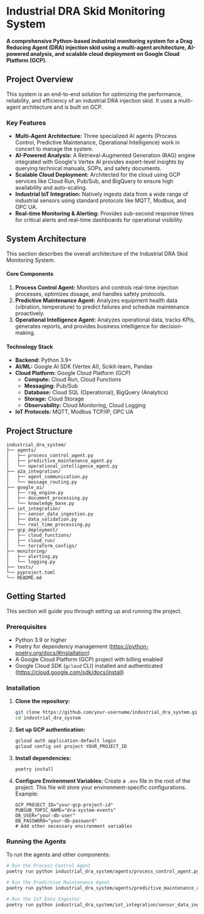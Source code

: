 # Industrial DRA Skid Monitoring System

**A comprehensive Python-based industrial monitoring system for a Drag Reducing Agent (DRA) injection skid using a multi-agent architecture, AI-powered analysis, and scalable cloud deployment on Google Cloud Platform (GCP).**

## Project Overview
This system is an end-to-end solution for optimizing the performance, reliability, and efficiency of an industrial DRA injection skid. It uses a multi-agent architecture and is built on GCP.

### Key Features
- **Multi-Agent Architecture:** Three specialized AI agents (Process Control, Predictive Maintenance, Operational Intelligence) work in concert to manage the system.
- **AI-Powered Analysis:** A Retrieval-Augmented Generation (RAG) engine integrated with Google's Vertex AI provides expert-level insights by querying technical manuals, SOPs, and safety documents.
- **Scalable Cloud Deployment:** Architected for the cloud using GCP services like Cloud Run, Pub/Sub, and BigQuery to ensure high availability and auto-scaling.
- **Industrial IoT Integration:** Natively ingests data from a wide range of industrial sensors using standard protocols like MQTT, Modbus, and OPC UA.
- **Real-time Monitoring & Alerting:** Provides sub-second response times for critical alerts and real-time dashboards for operational visibility.

## System Architecture
This section describes the overall architecture of the Industrial DRA Skid Monitoring System.

#### Core Components
1. **Process Control Agent:** Monitors and controls real-time injection processes, optimizes dosage, and handles safety protocols.
2. **Predictive Maintenance Agent:** Analyzes equipment health data (vibration, temperature) to predict failures and schedule maintenance proactively.
3. **Operational Intelligence Agent:** Analyzes operational data, tracks KPIs, generates reports, and provides business intelligence for decision-making.

#### Technology Stack
- **Backend:** Python 3.9+
- **AI/ML:** Google AI SDK (Vertex AI), Scikit-learn, Pandas
- **Cloud Platform:** Google Cloud Platform (GCP)
    - **Compute:** Cloud Run, Cloud Functions
    - **Messaging:** Pub/Sub
    - **Database:** Cloud SQL (Operational), BigQuery (Analytics)
    - **Storage:** Cloud Storage
    - **Observability:** Cloud Monitoring, Cloud Logging
- **IoT Protocols:** MQTT, Modbus TCP/IP, OPC UA

## Project Structure
```
industrial_dra_system/
├── agents/
│   ├── process_control_agent.py
│   ├── predictive_maintenance_agent.py
│   └── operational_intelligence_agent.py
├── a2a_integration/
│   ├── agent_communication.py
│   └── message_routing.py
├── google_ai/
│   ├── rag_engine.py
│   ├── document_processing.py
│   └── knowledge_base.py
├── iot_integration/
│   ├── sensor_data_ingestion.py
│   ├── data_validation.py
│   └── real_time_processing.py
├── gcp_deployment/
│   ├── cloud_functions/
│   ├── cloud_run/
│   └── terraform_configs/
├── monitoring/
│   ├── alerting.py
│   └── logging.py
├── tests/
└── pyproject.toml
└── README.md
```

## Getting Started
This section will guide you through setting up and running the project.

### Prerequisites
- Python 3.9 or higher
- Poetry for dependency management (https://python-poetry.org/docs/#installation)
- A Google Cloud Platform (GCP) project with billing enabled
- Google Cloud SDK (`gcloud` CLI) installed and authenticated (https://cloud.google.com/sdk/docs/install)

### Installation
1. **Clone the repository:**
   ```bash
   git clone https://github.com/your-username/industrial_dra_system.git
   cd industrial_dra_system
   ```
2. **Set up GCP authentication:**
   ```bash
   gcloud auth application-default login
   gcloud config set project YOUR_PROJECT_ID
   ```
3. **Install dependencies:**
   ```bash
   poetry install
   ```
4. **Configure Environment Variables:**
   Create a `.env` file in the root of the project. This file will store your environment-specific configurations. Example:
   ```env
   GCP_PROJECT_ID="your-gcp-project-id"
   PUBSUB_TOPIC_NAME="dra-system-events"
   DB_USER="your-db-user"
   DB_PASSWORD="your-db-password"
   # Add other necessary environment variables
   ```

### Running the Agents
To run the agents and other components:
```bash
# Run the Process Control Agent
poetry run python industrial_dra_system/agents/process_control_agent.py

# Run the Predictive Maintenance Agent
poetry run python industrial_dra_system/agents/predictive_maintenance_agent.py

# Run the IoT Data Ingestor
poetry run python industrial_dra_system/iot_integration/sensor_data_ingestion.py
```
